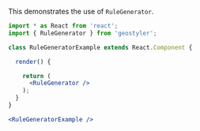 This demonstrates the use of `RuleGenerator`.

```jsx
import * as React from 'react';
import { RuleGenerator } from 'geostyler';

class RuleGeneratorExample extends React.Component {

  render() {

    return (
      <RuleGenerator />
    );
  }
}

<RuleGeneratorExample />
```

